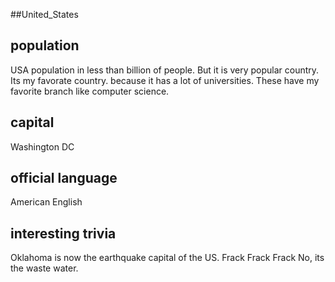 ##United_States

## population
USA population in less than billion of people. But it is very popular country.
Its  my favorate country. because it has a lot of universities. These have my favorite branch like computer science.

## capital
 
Washington DC
 
## official language
American English


## interesting trivia

Oklahoma is now the earthquake capital of the US.
Frack Frack Frack 
No, its the waste water. 

